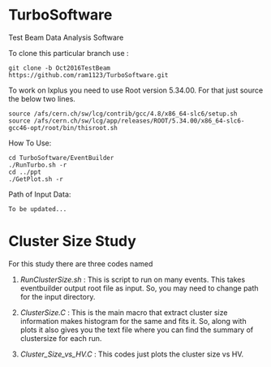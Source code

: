 TurboSoftware
=============

Test Beam Data Analysis Software

To clone this particular branch use :

	git clone -b Oct2016TestBeam https://github.com/ram1123/TurboSoftware.git

To work on lxplus you need to use Root version 5.34.00. For that just source the below two lines.

	source /afs/cern.ch/sw/lcg/contrib/gcc/4.8/x86_64-slc6/setup.sh
	source /afs/cern.ch/sw/lcg/app/releases/ROOT/5.34.00/x86_64-slc6-gcc46-opt/root/bin/thisroot.sh

How To Use:

	cd TurboSoftware/EventBuilder
	./RunTurbo.sh -r
	cd ../ppt
	./GetPlot.sh -r

Path of Input Data:

	To be updated...

	

# Cluster Size Study

For this study there are three codes named

1. *RunClusterSize.sh* : This is script to run on many events. This takes eventbuilder output root file as input. So, you may need to change  path for the input directory.

2. *ClusterSize.C* : This is the main macro that extract cluster size information makes histogram for the same and fits it. So, along with plots it also gives you the text file where you can find the summary of clustersize for each run.

3. *Cluster_Size_vs_HV.C* : This codes just plots the cluster size vs HV.
